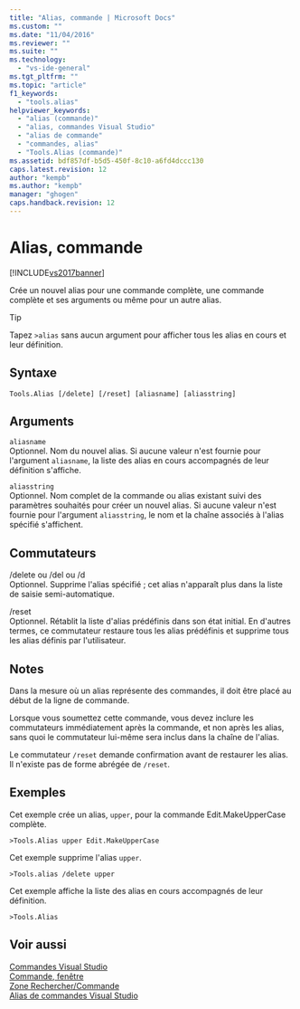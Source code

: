 ```yaml
---
title: "Alias, commande | Microsoft Docs"
ms.custom: ""
ms.date: "11/04/2016"
ms.reviewer: ""
ms.suite: ""
ms.technology: 
  - "vs-ide-general"
ms.tgt_pltfrm: ""
ms.topic: "article"
f1_keywords: 
  - "tools.alias"
helpviewer_keywords: 
  - "alias (commande)"
  - "alias, commandes Visual Studio"
  - "alias de commande"
  - "commandes, alias"
  - "Tools.Alias (commande)"
ms.assetid: bdf857df-b5d5-450f-8c10-a6fd4dccc130
caps.latest.revision: 12
author: "kempb"
ms.author: "kempb"
manager: "ghogen"
caps.handback.revision: 12
---
```

# Alias, commande
[!INCLUDE[vs2017banner](../../code-quality/includes/vs2017banner.md)]

Crée un nouvel alias pour une commande complète, une commande complète et ses arguments ou même pour un autre alias.  
  
> [!TIP]
>  Tapez `>alias` sans aucun argument pour afficher tous les alias en cours et leur définition.  
  
## Syntaxe  
  
```  
Tools.Alias [/delete] [/reset] [aliasname] [aliasstring]  
```  
  
## Arguments  
 `aliasname`  
 Optionnel.  Nom du nouvel alias.  Si aucune valeur n'est fournie pour l'argument `aliasname`, la liste des alias en cours accompagnés de leur définition s'affiche.  
  
 `aliasstring`  
 Optionnel.  Nom complet de la commande ou alias existant suivi des paramètres souhaités pour créer un nouvel alias.  Si aucune valeur n'est fournie pour l'argument `aliasstring`, le nom et la chaîne associés à l'alias spécifié s'affichent.  
  
## Commutateurs  
 \/delete ou \/del ou \/d  
 Optionnel.  Supprime l'alias spécifié ; cet alias n'apparaît plus dans la liste de saisie semi\-automatique.  
  
 \/reset  
 Optionnel.  Rétablit la liste d'alias prédéfinis dans son état initial.  En d'autres termes, ce commutateur restaure tous les alias prédéfinis et supprime tous les alias définis par l'utilisateur.  
  
## Notes  
 Dans la mesure où un alias représente des commandes, il doit être placé au début de la ligne de commande.  
  
 Lorsque vous soumettez cette commande, vous devez inclure les commutateurs immédiatement après la commande, et non après les alias, sans quoi le commutateur lui\-même sera inclus dans la chaîne de l'alias.  
  
 Le commutateur `/reset` demande confirmation avant de restaurer les alias.  Il n'existe pas de forme abrégée de `/reset`.  
  
## Exemples  
 Cet exemple crée un alias, `upper`, pour la commande Edit.MakeUpperCase complète.  
  
```  
>Tools.Alias upper Edit.MakeUpperCase  
```  
  
 Cet exemple supprime l'alias `upper`.  
  
```  
>Tools.alias /delete upper  
```  
  
 Cet exemple affiche la liste des alias en cours accompagnés de leur définition.  
  
```  
>Tools.Alias  
```  
  
## Voir aussi  
 [Commandes Visual Studio](../../ide/reference/visual-studio-commands.md)   
 [Commande, fenêtre](../../ide/reference/command-window.md)   
 [Zone Rechercher\/Commande](../../ide/find-command-box.md)   
 [Alias de commandes Visual Studio](../../ide/reference/visual-studio-command-aliases.md)